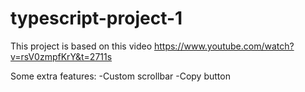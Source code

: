 # typescript-project-1
This project is based on this video https://www.youtube.com/watch?v=rsV0zmpfKrY&t=2711s

Some extra features: 
-Custom scrollbar
-Copy button

